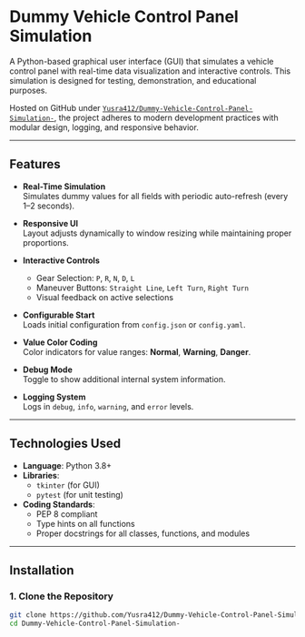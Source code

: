 # Dummy Vehicle Control Panel Simulation

A Python-based graphical user interface (GUI) that simulates a vehicle control panel with real-time data visualization and interactive controls. This simulation is designed for testing, demonstration, and educational purposes.

Hosted on GitHub under [`Yusra412/Dummy-Vehicle-Control-Panel-Simulation-`](https://github.com/Yusra412/Dummy-Vehicle-Control-Panel-Simulation-), the project adheres to modern development practices with modular design, logging, and responsive behavior.

---

## Features

- **Real-Time Simulation**  
  Simulates dummy values for all fields with periodic auto-refresh (every 1–2 seconds).

- **Responsive UI**  
  Layout adjusts dynamically to window resizing while maintaining proper proportions.

- **Interactive Controls**  
  - Gear Selection: `P`, `R`, `N`, `D`, `L`  
  - Maneuver Buttons: `Straight Line`, `Left Turn`, `Right Turn`  
  - Visual feedback on active selections

- **Configurable Start**  
  Loads initial configuration from `config.json` or `config.yaml`.

- **Value Color Coding**  
  Color indicators for value ranges: **Normal**, **Warning**, **Danger**.

- **Debug Mode**  
  Toggle to show additional internal system information.

- **Logging System**  
  Logs in `debug`, `info`, `warning`, and `error` levels.

---

##  Technologies Used

- **Language**: Python 3.8+
- **Libraries**:
  - `tkinter` (for GUI)
  - `pytest` (for unit testing)
- **Coding Standards**:
  - PEP 8 compliant
  - Type hints on all functions
  - Proper docstrings for all classes, functions, and modules

---

##  Installation

### 1. Clone the Repository
```bash
git clone https://github.com/Yusra412/Dummy-Vehicle-Control-Panel-Simulation-.git
cd Dummy-Vehicle-Control-Panel-Simulation-
